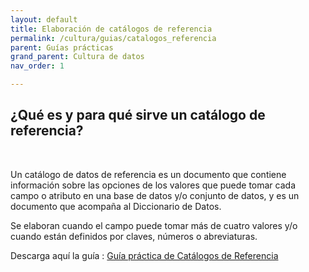 ```yaml
---
layout: default
title: Elaboración de catálogos de referencia
permalink: /cultura/guias/catalogos_referencia
parent: Guías prácticas
grand_parent: Cultura de datos
nav_order: 1

---
```


<h2>¿Qué es y para qué sirve un catálogo de referencia?</h2>
<br>
<p>Un catálogo de datos de referencia es un documento que contiene información sobre las opciones de los valores que puede tomar cada campo o atributo en una base de datos y/o conjunto de datos, y es un documento que acompaña al Diccionario de Datos.</p>

<p>Se elaboran cuando el campo puede tomar más de cuatro valores y/o cuando están definidos por claves, números o abreviaturas.</p>

<p>Descarga aquí la guía : <a target="_blank" href="https://politicadedatos.cdmx.gob.mx/politicadedatos/assets/ppts/guia_cat.pdf"  download="Guía catalogos de referencia.pdf">Guía práctica de Catálogos de Referencia</a></p> 
